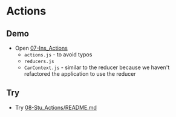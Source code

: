 # Actions

## Demo

- Open [07-Ins_Actions](../../01-Activities/07-Ins_Actions/)
  - `actions.js` - to avoid typos
  - `reducers.js`
  - `CarContext.js` - similar to the reducer because we haven't refactored the application to use the reducer

## Try

- Try [08-Stu_Actions/README.md](../../01-Activities/08-Stu_Actions/README.md)
